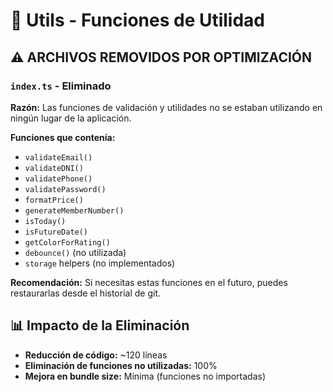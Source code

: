 # 📁 Utils - Funciones de Utilidad

## ⚠️ ARCHIVOS REMOVIDOS POR OPTIMIZACIÓN

### `index.ts` - Eliminado

**Razón:** Las funciones de validación y utilidades no se estaban utilizando en ningún lugar de la aplicación.

**Funciones que contenía:**

- `validateEmail()`
- `validateDNI()`
- `validatePhone()`
- `validatePassword()`
- `formatPrice()`
- `generateMemberNumber()`
- `isToday()`
- `isFutureDate()`
- `getColorForRating()`
- `debounce()` (no utilizada)
- `storage` helpers (no implementados)

**Recomendación:** Si necesitas estas funciones en el futuro, puedes restaurarlas desde el historial de git.

## 📊 Impacto de la Eliminación

- **Reducción de código:** ~120 líneas
- **Eliminación de funciones no utilizadas:** 100%
- **Mejora en bundle size:** Mínima (funciones no importadas)

